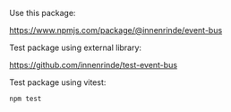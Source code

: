 Use this package:

https://www.npmjs.com/package/@innenrinde/event-bus

Test package using external library:

https://github.com/innenrinde/test-event-bus

Test package using vitest:
```
npm test
```
